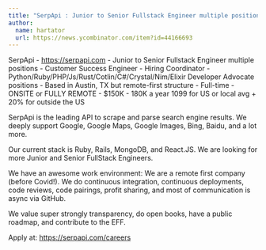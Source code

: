 ```yaml
---
title: "SerpApi : Junior to Senior Fullstack Engineer multiple positions"
author:
  name: hartator
  url: https://news.ycombinator.com/item?id=44166693
---
```

SerpApi - <a href="https:&#x2F;&#x2F;serpapi.com" rel="nofollow">https:&#x2F;&#x2F;serpapi.com</a> - Junior to Senior Fullstack Engineer multiple positions - Customer Success Engineer - Hiring Coordinator - Python&#x2F;Ruby&#x2F;PHP&#x2F;Js&#x2F;Rust&#x2F;Cotlin&#x2F;C#&#x2F;Crystal&#x2F;Nim&#x2F;Elixir Developer Advocate positions - Based in Austin, TX but remote-first structure - Full-time - ONSITE or FULLY REMOTE - $150K - 180K a year 1099 for US or local avg + 20% for outside the US

SerpApi is the leading API to scrape and parse search engine results. We deeply support Google, Google Maps, Google Images, Bing, Baidu, and a lot more.

Our current stack is Ruby, Rails, MongoDB, and React.JS. We are looking for more Junior and Senior FullStack Engineers.

We have an awesome work environment: We are a remote first company (before Covid!).
We do continuous integration, continuous deployments, code reviews, code pairings, profit sharing, and most of communication is async via GitHub.

We value super strongly transparency, do open books, have a public roadmap, and contribute to the EFF.

Apply at: <a href="https:&#x2F;&#x2F;serpapi.com&#x2F;careers" rel="nofollow">https:&#x2F;&#x2F;serpapi.com&#x2F;careers</a>
<JobApplication />
